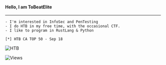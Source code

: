 #### Hello, I am <bold>ToBeatElite</bold> 
---
```
- I'm interested in InfoSec and PenTesting
- I do HTB in my free time, with the occasional CTF.
- I like to program in RustLang & Python
```
```
[*] HTB CA TOP 50 - Sep 18 
```
![HTB](https://www.hackthebox.eu/badge/image/422205")

![Views](https://visitor-badge.glitch.me/badge?page_id=ToBeatELIT3)

